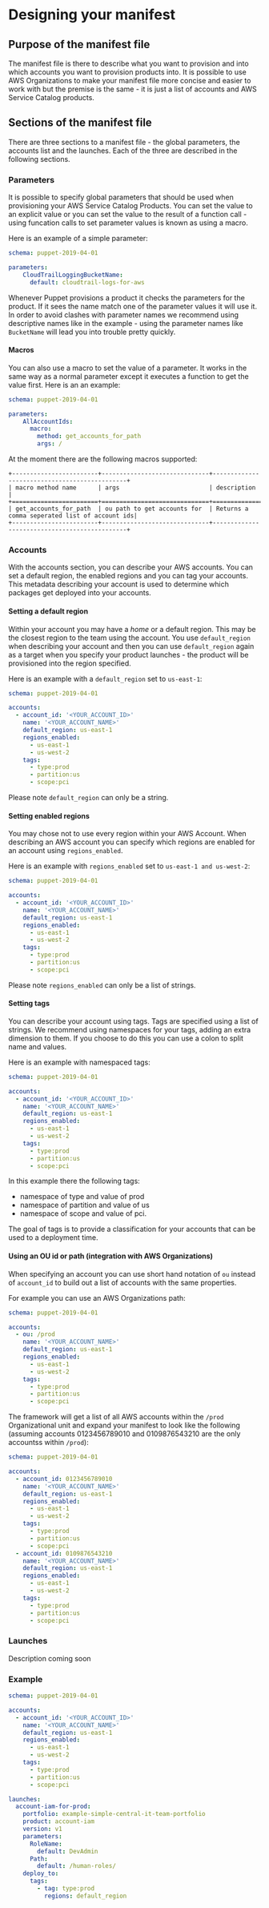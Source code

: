 Designing your manifest
=======================

## Purpose of the manifest file
The manifest file is there to describe what you want to provision and into which accounts you want to provision products
into.  It is possible to use AWS Organizations to make your manifest file more concise and easier to work with but the
premise is the same - it is just a list of accounts and AWS Service Catalog products.


## Sections of the manifest file
There are three sections to a manifest file - the global parameters, the accounts list and the launches.  Each of the 
three are described in the following sections.

### Parameters

It is possible to specify global parameters that should be used when provisioning your AWS Service Catalog Products.
You can set the value to an explicit value or you can set the value to the result of a function call - using funcation 
calls to set parameter values is known as using a macro.

Here is an example of a simple parameter:
```yaml
schema: puppet-2019-04-01

parameters:
    CloudTrailLoggingBucketName:
      default: cloudtrail-logs-for-aws
```
Whenever Puppet provisions a product it checks the parameters for the product.  If it sees the name match one of the 
parameter values it will use it.  In order to avoid clashes with parameter names we recommend using descriptive names 
like in the example - using the parameter names like ```BucketName``` will lead you into trouble pretty quickly.  

#### Macros 
You can also use a macro to set the value of a parameter.  It works in the same way as a normal parameter except it 
executes a function to get the value first.  Here is an an example:
```yaml
schema: puppet-2019-04-01

parameters:
    AllAccountIds:
      macro: 
        method: get_accounts_for_path
        args: /
```

At the moment there are the following macros supported:

```eval_rst
+------------------------+------------------------------+----------------------------------------------+ 
| macro method name      | args                         | description                                  |
+========================+==============================+==============================================+ 
| get_accounts_for_path  | ou path to get accounts for  | Returns a comma seperated list of account ids|
+------------------------+------------------------------+----------------------------------------------+
```

### Accounts

With the accounts section, you can describe your AWS accounts.  You can set a default region, the enabled regions and 
you can tag your accounts.  This metadata describing your account is used to determine which packages get deployed into
your accounts.

#### Setting a default region
Within your account you may have a _home_ or a default region.  This may be the closest region to the team using the 
account.  You use ```default_region``` when describing your account and then you can use ```default_region``` again as a
target when you specify your product launches - the product will be provisioned into the region specified.

Here is an example with a ```default_region``` set to ```us-east-1```:

```yaml
schema: puppet-2019-04-01

accounts:
  - account_id: '<YOUR_ACCOUNT_ID>'
    name: '<YOUR_ACCOUNT_NAME>'
    default_region: us-east-1
    regions_enabled:
      - us-east-1
      - us-west-2
    tags:
      - type:prod
      - partition:us
      - scope:pci
```

Please note ```default_region``` can only be a string.

#### Setting enabled regions
You may chose not to use every region within your AWS Account.  When describing an AWS account you can specify which 
regions are enabled for an account using ```regions_enabled```.

Here is an example with ```regions_enabled``` set to ```us-east-1 and us-west-2```:

```yaml
schema: puppet-2019-04-01

accounts:
  - account_id: '<YOUR_ACCOUNT_ID>'
    name: '<YOUR_ACCOUNT_NAME>'
    default_region: us-east-1
    regions_enabled:
      - us-east-1
      - us-west-2
    tags:
      - type:prod
      - partition:us
      - scope:pci
```

Please note ```regions_enabled``` can only be a list of strings.


#### Setting tags
You can describe your account using tags.  Tags are specified using a list of strings.  We recommend using namespaces 
for your tags, adding an extra dimension to them.  If you choose to do this you can use a colon to split name and values.

Here is an example with namespaced tags:
   
```yaml
schema: puppet-2019-04-01

accounts:
  - account_id: '<YOUR_ACCOUNT_ID>'
    name: '<YOUR_ACCOUNT_NAME>'
    default_region: us-east-1
    regions_enabled:
      - us-east-1
      - us-west-2
    tags:
      - type:prod
      - partition:us
      - scope:pci
```

In this example there the following tags:
- namespace of type and value of prod
- namespace of partition and value of us
- namespace of scope and value of pci.

The goal of tags is to provide a classification for your accounts that can be used to a deployment time.  

#### Using an OU id or path (integration with AWS Organizations)
When specifying an account you can use short hand notation of ```ou``` instead of ```account_id``` to build out a list 
of accounts with the same properties.

For example you can use an AWS Organizations path:
```yaml
schema: puppet-2019-04-01

accounts:
  - ou: /prod
    name: '<YOUR_ACCOUNT_NAME>'
    default_region: us-east-1
    regions_enabled:
      - us-east-1
      - us-west-2
    tags:
      - type:prod
      - partition:us
      - scope:pci
```

The framework will get a list of all AWS accounts within the ```/prod``` Organizational unit and expand your manifest to
look like the following  (assuming accounts 0123456789010 and 0109876543210 are the only accountss within ```/prod```):

```yaml
schema: puppet-2019-04-01

accounts:
  - account_id: 0123456789010
    name: '<YOUR_ACCOUNT_NAME>'
    default_region: us-east-1
    regions_enabled:
      - us-east-1
      - us-west-2
    tags:
      - type:prod
      - partition:us
      - scope:pci
  - account_id: 0109876543210
    name: '<YOUR_ACCOUNT_NAME>'
    default_region: us-east-1
    regions_enabled:
      - us-east-1
      - us-west-2
    tags:
      - type:prod
      - partition:us
      - scope:pci
```


### Launches
Description coming soon

### Example
```yaml
schema: puppet-2019-04-01

accounts:
  - account_id: '<YOUR_ACCOUNT_ID>'
    name: '<YOUR_ACCOUNT_NAME>'
    default_region: us-east-1
    regions_enabled:
      - us-east-1
      - us-west-2
    tags:
      - type:prod
      - partition:us
      - scope:pci

launches:
  account-iam-for-prod:
    portfolio: example-simple-central-it-team-portfolio
    product: account-iam
    version: v1
    parameters:
      RoleName:
        default: DevAdmin
      Path:
        default: /human-roles/
    deploy_to:
      tags:
        - tag: type:prod
          regions: default_region
```